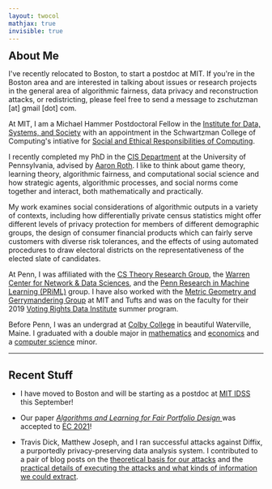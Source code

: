```yaml
---
layout: twocol
mathjax: true
invisible: true
---
```



<h2 style="margin-bottom: 10px; margin-top:10px" > About Me </h2>

I've recently relocated to Boston, to start a postdoc at MIT. If you're in the Boston area and are interested in talking about issues or research projects in the general area of algorithmic fairness, data privacy and reconstruction attacks, or redistricting, please feel free to send a message to zschutzman \[at\] gmail \[dot\] com.

At MIT, I am a Michael Hammer Postdoctoral Fellow in the [Institute for Data, Systems, and Society](https://idss.mit.edu) with an appointment in the Schwartzman College of Computing's intiative for [Social and Ethical Responsibilities of Computing](https://computing.mit.edu/cross-cutting/social-and-ethical-responsibilities-of-computing/).  

I recently completed my PhD in the [CIS Department](http://cis.upenn.edu) at the University of Pennsylvania, advised by [Aaron Roth](http://cis.upenn.edu/~aaroth). I like to think about game theory, learning theory, algorithmic fairness, and computational social science and how strategic agents, algorithmic processes, and social norms come together and interact, both mathematically and practically.


My work examines social considerations of algorithmic outputs in a variety of contexts, including how differentially private census statistics might offer different levels of privacy protection for members of different demographic groups, the design of consumer financial products which can fairly serve customers with diverse risk tolerances, and the effects of using automated procedures to draw electoral districts on the representativeness of the elected slate of candidates.

At Penn, I was affiliated with the [CS Theory Research Group](http://theory.cis.upenn.edu/index.html), the [Warren Center for Network & Data Sciences](http://warrencenter.upenn.edu/), and the [Penn Research in Machine Learning (PRiML)](https://priml.upenn.edu/) group.
I have also worked with the [Metric Geometry and Gerrymandering Group](http://mggg.org) at MIT and Tufts and was on the faculty for their 2019 [Voting Rights Data Institute](https://gerrydata.org) summer program.


Before Penn, I was an undergrad at [Colby College](http://colby.edu) in beautiful Waterville, Maine.  I graduated with a double major in [mathematics](http://colby.edu/math) and [economics](http://colby.edu/econ) and a [computer science](http://colby.edu/cs) minor.

---
<h2 style="margin-bottom: 15px" > Recent Stuff </h2>

- I have moved to Boston and will be starting as a postdoc at [MIT IDSS](https://idss.mit.edu) this September!

- Our paper <i><a href="https://arxiv.org/abs/2006.07281" > Algorithms and Learning for Fair Portfolio Design </a></i> was accepted to [EC 2021](https://ec21.sigecom.org/)!

- Travis Dick, Matthew Joseph, and I ran successful attacks against Diffix, a purportedly privacy-preserving data analysis system. I contributed to a pair of blog posts on the [theoretical basis for our attacks](https://differentialprivacy.org/reconstruction-theory/) and the [practical details of executing the attacks and what kinds of information we could extract](https://differentialprivacy.org/diffix-attack/).

